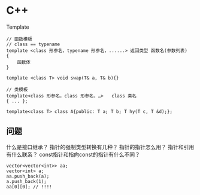 # C++











Template

```
// 函数模板
// class == typename
template <class 形参名，typename 形参名，......> 返回类型 函数名(参数列表)
{
    函数体
}

template <class T> void swap(T& a, T& b){}

// 类模板
template<class 形参名，class 形参名，…>   class 类名
{ ... };

template<class T> class A{public: T a; T b; T hy(T c, T &d);};

```











## 问题

什么是接口继承？
指针的强制类型转换有几种？
指针的指针怎么用？
指针和引用有什么联系？
const指针和指向const的指针有什么不同？





```
vector<vector<int>> aa;
vector<int> a;
aa.push_back(a);
a.push_back(1);
aa[0][0]; // !!!!
```

